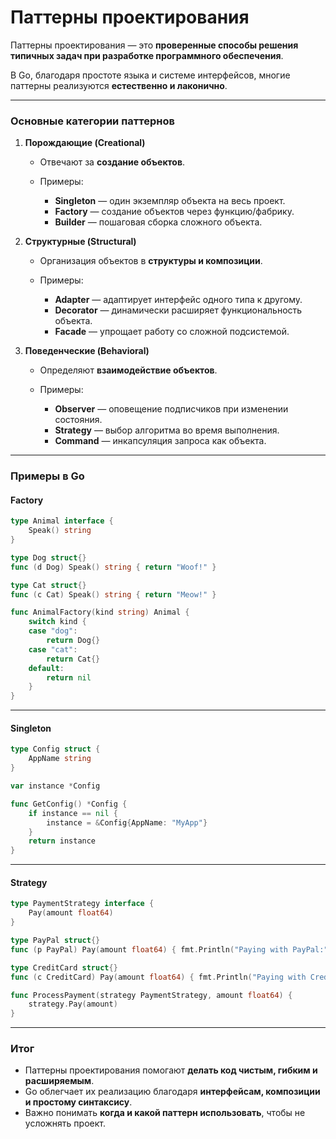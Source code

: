 # Паттерны проектирования

Паттерны проектирования — это **проверенные способы решения типичных задач при разработке программного обеспечения**.

В Go, благодаря простоте языка и системе интерфейсов, многие паттерны реализуются **естественно и лаконично**.

---

### Основные категории паттернов

1. **Порождающие (Creational)**

   * Отвечают за **создание объектов**.
   * Примеры:

     * **Singleton** — один экземпляр объекта на весь проект.
     * **Factory** — создание объектов через функцию/фабрику.
     * **Builder** — пошаговая сборка сложного объекта.

2. **Структурные (Structural)**

   * Организация объектов в **структуры и композиции**.
   * Примеры:

     * **Adapter** — адаптирует интерфейс одного типа к другому.
     * **Decorator** — динамически расширяет функциональность объекта.
     * **Facade** — упрощает работу со сложной подсистемой.

3. **Поведенческие (Behavioral)**

   * Определяют **взаимодействие объектов**.
   * Примеры:

     * **Observer** — оповещение подписчиков при изменении состояния.
     * **Strategy** — выбор алгоритма во время выполнения.
     * **Command** — инкапсуляция запроса как объекта.

---

### Примеры в Go

#### Factory

```go
type Animal interface {
    Speak() string
}

type Dog struct{}
func (d Dog) Speak() string { return "Woof!" }

type Cat struct{}
func (c Cat) Speak() string { return "Meow!" }

func AnimalFactory(kind string) Animal {
    switch kind {
    case "dog":
        return Dog{}
    case "cat":
        return Cat{}
    default:
        return nil
    }
}
```

---

#### Singleton

```go
type Config struct {
    AppName string
}

var instance *Config

func GetConfig() *Config {
    if instance == nil {
        instance = &Config{AppName: "MyApp"}
    }
    return instance
}
```

---

#### Strategy

```go
type PaymentStrategy interface {
    Pay(amount float64)
}

type PayPal struct{}
func (p PayPal) Pay(amount float64) { fmt.Println("Paying with PayPal:", amount) }

type CreditCard struct{}
func (c CreditCard) Pay(amount float64) { fmt.Println("Paying with CreditCard:", amount) }

func ProcessPayment(strategy PaymentStrategy, amount float64) {
    strategy.Pay(amount)
}
```

---

### Итог

* Паттерны проектирования помогают **делать код чистым, гибким и расширяемым**.
* Go облегчает их реализацию благодаря **интерфейсам, композиции и простому синтаксису**.
* Важно понимать **когда и какой паттерн использовать**, чтобы не усложнять проект.
